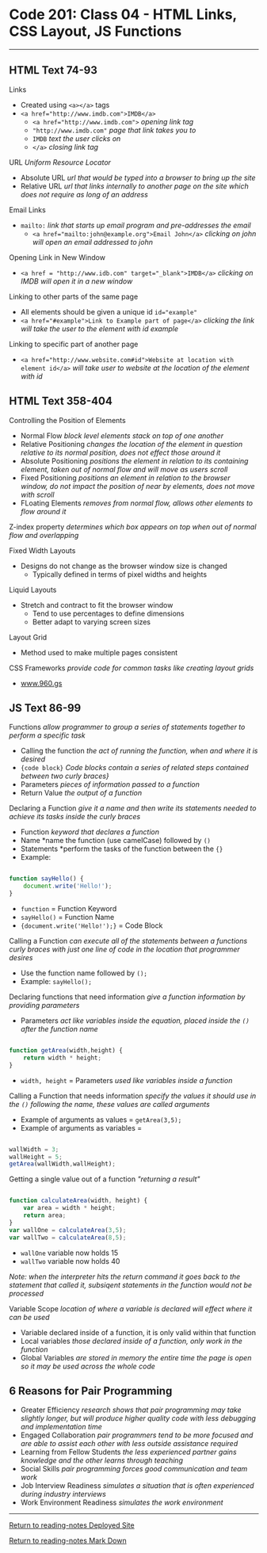 # Code 201: Class 04 - HTML Links, CSS Layout, JS Functions

***

## HTML Text 74-93

Links

- Created using `<a></a>` tags
- `<a href="http://www.imdb.com">IMDB</a>`
  - `<a href="http://www.imdb.com">` *opening link tag*
  - `"http://www.imdb.com"` *page that link takes you to*
  - `IMDB` *text the user clicks on*
  - `</a>` *closing link tag*

URL *Uniform Resource Locator*

- Absolute URL *url that would be typed into a browser to bring up the site*
- Relative URL *url that links internally to another page on the site which does not require as long of an address*

Email Links

- `mailto:` *link that starts up email program and pre-addresses the email*
  - `<a href="mailto:john@example.org">Email John</a>` *clicking on john will open an email addressed to john*

Opening Link in New Window

- `<a href = "http://www.idb.com" target="_blank">IMDB</a>` *clicking on IMDB will open it in a new window*

Linking to other parts of the same page

- All elements should be given a unique id `id="example"`
- `<a href="#example">Link to Example part of page</a>` *clicking the link will take the user to the element with id example*

Linking to specific part of another page

- `<a href="http://www.website.com#id">Website at location with element id</a>` *will take user to website at the location of the element with id*

## HTML Text 358-404

Controlling the Position of Elements

- Normal Flow *block level elements stack on top of one another*
- Relative Positioning *changes the location of the element in question relative to its normal position, does not effect those around it*
- Absolute Positioning *positions the element in relation to its containing element, taken out of normal flow and will move as users scroll*
- Fixed Positioning *positions an element in relation to the browser window, do not impact the position of near by elements, does not move with scroll*
- FLoating Elements *removes from normal flow, allows other elements to flow around it*

Z-index property *determines which box appears on top when out of normal flow and overlapping*

Fixed Width Layouts

- Designs do not change as the browser window size is changed
  - Typically defined in terms of pixel widths and heights

Liquid Layouts

- Stretch and contract to fit the browser window
  - Tend to use percentages to define dimensions
  - Better adapt to varying screen sizes

Layout Grid

- Method used to make multiple pages consistent

CSS Frameworks *provide code for common tasks like creating layout grids*

- www.960.gs

## JS Text 86-99

Functions *allow programmer to group a series of statements together to perform a specific task*

- Calling the function *the act of running the function, when and where it is desired*
- `{code block}` *Code blocks contain a series of related steps contained between two curly braces}*
- Parameters *pieces of information passed to a function*
- Return Value *the output of a function*

Declaring a Function *give it a name and then write its statements needed to achieve its tasks inside the curly braces*

- Function *keyword that declares a function*
- Name *name the function (use camelCase) followed by `()`
- Statements *perform the tasks of the function between the `{}`
- Example:

```javascript

function sayHello() {
    document.write('Hello!');
}

```

- `function` = Function Keyword
- `sayHello()` = Function Name
- `{document.write('Hello!');}` = Code Block

Calling a Function *can execute all of the statements between a functions curly braces with just one line of code in the location that programmer desires*

- Use the function name followed by `();`
- Example: `sayHello();`

Declaring functions that need information *give a function information by providing parameters*

- Parameters *act like variables inside the equation, placed inside the `()` after the function name*

```javascript

function getArea(width,height) {
    return width * height;
}

```

- `width, height` = Parameters *used like variables inside a function*

Calling a Function that needs information *specify the values it should use in the `()` following the name, these values are called arguments*

- Example of arguments as values = `getArea(3,5);`
- Example of arguments as variables =

```javascript

wallWidth = 3;
wallHeight = 5;
getArea(wallWidth,wallHeight);

```

Getting a single value out of a function *"returning a result"*

```javascript

function calculateArea(width, height) {
    var area = width * height;
    return area;
}
var wallOne = calculateArea(3,5);
var wallTwo = calculateArea(8,5);

```

- `wallOne` variable now holds 15
- `wallTwo` variable now holds 40

*Note: when the interpreter hits the return command it goes back to the statement that called it, subsiqent statements in the function would not be processed*

Variable Scope *location of where a variable is declared will effect where it can be used*

- Variable declared inside of a function, it is only valid within that function
- Local variables *those declared inside of a function, only work in the function*
- Global Variables *are stored in memory the entire time the page is open so it may be used across the whole code*




## 6 Reasons for Pair Programming

- Greater Efficiency *research shows that pair programming may take slightly longer, but will produce higher quality code with less debugging and implementation time*
- Engaged Collaboration *pair programmers tend to be more focused and are able to assist each other with less outside assistance required*
- Learning from Fellow Students *the less experienced partner gains knowledge and the other learns through teaching*
- Social Skills *pair programming forces good communication and team work*
- Job Interview Readiness *simulates a situation that is often experienced during industry interviews*
- Work Environment Readiness *simulates the work environment*


***

[Return to reading-notes Deployed Site](https://simon-panek.github.io/reading-notes/)

[Return to reading-notes Mark Down](https://github.com/simon-panek/reading-notes)